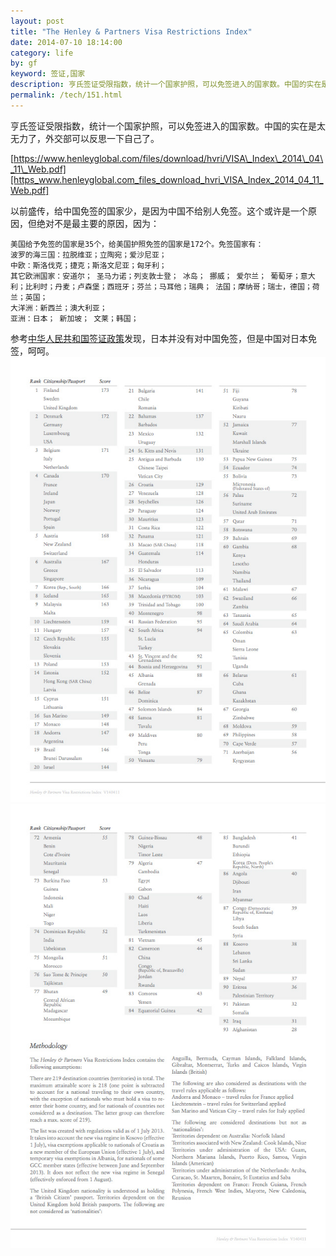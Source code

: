 ```yaml
---
layout: post
title: "The Henley & Partners Visa Restrictions Index"
date: 2014-07-10 18:14:00
category: life
by: gf
keyword: 签证,国家
description: 亨氏签证受限指数，统计一个国家护照，可以免签进入的国家数。中国的实在是太无力了，外交部可以反思一下自己了。https://www.henleyglobal.com/files/download/hvri/VISA_Index_
permalink: /tech/151.html
---
```

亨氏签证受限指数，统计一个国家护照，可以免签进入的国家数。中国的实在是太无力了，外交部可以反思一下自己了。

[https://www.henleyglobal.com/files/download/hvri/VISA\_Index\_2014\_04\_11\_Web.pdf][https_www.henleyglobal.com_files_download_hvri_VISA_Index_2014_04_11_Web.pdf]

以前盛传，给中国免签的国家少，是因为中国不给别人免签。这个或许是一个原因，但绝对不是最主要的原因，因为：

    美国给予免签的国家是35个，给美国护照免签的国家是172个。免签国家有：
    波罗的海三国：拉脱维亚；立陶宛；爱沙尼亚；
    中欧：斯洛伐克；捷克；斯洛文尼亚；匈牙利；
    其它欧洲国家：安道尔； 圣马力诺；列支敦士登； 冰岛； 挪威； 爱尔兰； 葡萄牙；意大利；比利时；丹麦；卢森堡；西班牙；芬兰；马耳他；瑞典； 法国；摩纳哥；瑞士，德国；荷兰；英国；
    大洋洲：新西兰；澳大利亚；
    亚洲：日本； 新加坡； 文莱；韩国；

参考[中华人民共和国签证政策][Link 1]发现，日本并没有对中国免签，但是中国对日本免签，呵呵。 ![第一页][fc41b63f37b332b5b4dd98c1bbaaf0a1.jpg] ![第二页][eb38714617480fadbab1b533d8d7775b.jpg]


[https_www.henleyglobal.com_files_download_hvri_VISA_Index_2014_04_11_Web.pdf]: https://www.henleyglobal.com/files/download/hvri/VISA_Index_2014_04_11_Web.pdf
[Link 1]: http://zh.wikipedia.org/zh/%E4%B8%AD%E5%8D%8E%E4%BA%BA%E6%B0%91%E5%85%B1%E5%92%8C%E5%9B%BD%E7%AD%BE%E8%AF%81%E6%94%BF%E7%AD%96
[fc41b63f37b332b5b4dd98c1bbaaf0a1.jpg]: /gfzjus_blog/tech/2014-10-22/fc41b63f37b332b5b4dd98c1bbaaf0a1.jpg
[eb38714617480fadbab1b533d8d7775b.jpg]: /gfzjus_blog/tech/2014-10-22/eb38714617480fadbab1b533d8d7775b.jpg
